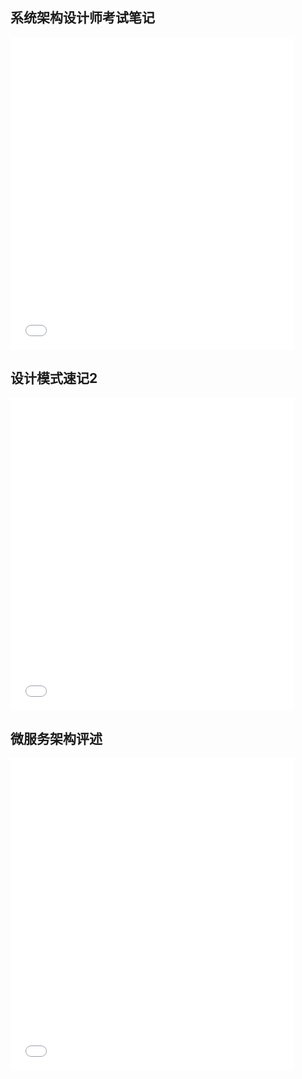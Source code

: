 ## 系统架构设计师考试笔记

<embed  src="_files%2F%E7%B3%BB%E7%BB%9F%E6%9E%B6%E6%9E%84%E8%AE%BE%E8%AE%A1%E5%B8%88%E8%80%83%E8%AF%95%E7%AC%94%E8%AE%B0.pdf" width="90%" height="500" alt="pdf" pluginspage="http://www.adobe.com/products/acrobat/readstep2.html">

## 设计模式速记2
<embed src="_files%2F%E8%AE%BE%E8%AE%A1%E6%A8%A1%E5%BC%8F%E9%80%9F%E8%AE%B0.pdf" width="90%" height="500" alt="pdf">

## 微服务架构评述
<embed src="_files%2F%E5%BE%AE%E6%9C%8D%E5%8A%A1%E6%9E%B6%E6%9E%84%E8%AF%84%E8%BF%B0.pdf" width="90%" height="500" alt="pdf">